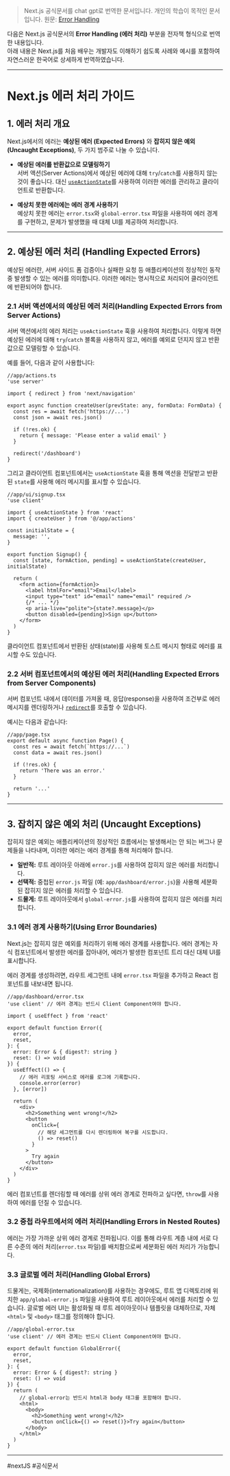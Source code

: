 > Next.js 공식문서를 chat gpt로 번역한 문서입니다. 개인의 학습이 목적인 문서입니다.
> 원문: [Error Handling](https://nextjs.org/docs/app/building-your-application/routing/error-handling)

다음은 Next.js 공식문서의 **Error Handling (에러 처리)** 부분을 전자책 형식으로 번역한 내용입니다.  
아래 내용은 Next.js를 처음 배우는 개발자도 이해하기 쉽도록 사례와 예시를 포함하여 자연스러운 한국어로 상세하게 번역하였습니다.

---

# Next.js 에러 처리 가이드

## 1. 에러 처리 개요

Next.js에서의 에러는 **예상된 에러 (Expected Errors)** 와 **잡히지 않은 예외 (Uncaught Exceptions)**, 두 가지 범주로 나눌 수 있습니다.

- **예상된 에러를 반환값으로 모델링하기**  
    서버 액션(Server Actions)에서 예상된 에러에 대해 `try`/`catch`를 사용하지 않는 것이 좋습니다. 대신 [`useActionState`](https://react.dev/reference/react/useActionState)를 사용하여 이러한 에러를 관리하고 클라이언트로 반환합니다.
    
- **예상치 못한 에러에는 에러 경계 사용하기**  
    예상치 못한 에러는 `error.tsx`와 `global-error.tsx` 파일을 사용하여 에러 경계를 구현하고, 문제가 발생했을 때 대체 UI를 제공하여 처리합니다.
    

---

## 2. 예상된 에러 처리 (Handling Expected Errors)

예상된 에러란, 서버 사이드 폼 검증이나 실패한 요청 등 애플리케이션의 정상적인 동작 중 발생할 수 있는 에러를 의미합니다. 이러한 에러는 명시적으로 처리되어 클라이언트에 반환되어야 합니다.

### 2.1 서버 액션에서의 예상된 에러 처리(Handling Expected Errors from Server Actions)

서버 액션에서의 에러 처리는 `useActionState` 훅을 사용하여 처리합니다. 이렇게 하면 예상된 에러에 대해 `try`/`catch` 블록을 사용하지 않고, 에러를 예외로 던지지 않고 반환값으로 모델링할 수 있습니다.

예를 들어, 다음과 같이 사용합니다:

```tsx
//app/actions.ts
'use server'
 
import { redirect } from 'next/navigation'
 
export async function createUser(prevState: any, formData: FormData) {
  const res = await fetch('https://...')
  const json = await res.json()
 
  if (!res.ok) {
    return { message: 'Please enter a valid email' }
  }
 
  redirect('/dashboard')
}
```

그리고 클라이언트 컴포넌트에서는 `useActionState` 훅을 통해 액션을 전달받고 반환된 `state`를 사용해 에러 메시지를 표시할 수 있습니다.

```tsx
//app/ui/signup.tsx
'use client'
 
import { useActionState } from 'react'
import { createUser } from '@/app/actions'
 
const initialState = {
  message: '',
}
 
export function Signup() {
  const [state, formAction, pending] = useActionState(createUser, initialState)
 
  return (
    <form action={formAction}>
      <label htmlFor="email">Email</label>
      <input type="text" id="email" name="email" required />
      {/* ... */}
      <p aria-live="polite">{state?.message}</p>
      <button disabled={pending}>Sign up</button>
    </form>
  )
}
```

클라이언트 컴포넌트에서 반환된 상태(state)를 사용해 토스트 메시지 형태로 에러를 표시할 수도 있습니다.

### 2.2 서버 컴포넌트에서의 예상된 에러 처리(Handling Expected Errors from Server Components)

서버 컴포넌트 내에서 데이터를 가져올 때, 응답(response)을 사용하여 조건부로 에러 메시지를 렌더링하거나 [`redirect`](https://nextjs.org/docs/app/building-your-application/routing/redirecting#redirect-function)를 호출할 수 있습니다.

예시는 다음과 같습니다:

```tsx
//app/page.tsx
export default async function Page() {
  const res = await fetch(`https://...`)
  const data = await res.json()
 
  if (!res.ok) {
    return 'There was an error.'
  }
 
  return '...'
}
```

---

## 3. 잡히지 않은 예외 처리 (Uncaught Exceptions)

잡히지 않은 예외는 애플리케이션의 정상적인 흐름에서는 발생해서는 안 되는 버그나 문제들을 나타내며, 이러한 에러는 에러 경계를 통해 처리해야 합니다.

- **일반적:** 루트 레이아웃 아래에 `error.js`를 사용하여 잡히지 않은 에러를 처리합니다.
- **선택적:** 중첩된 `error.js` 파일 (예: `app/dashboard/error.js`)을 사용해 세분화된 잡히지 않은 에러를 처리할 수 있습니다.
- **드물게:** 루트 레이아웃에서 `global-error.js`를 사용하여 잡히지 않은 에러를 처리합니다.

### 3.1 에러 경계 사용하기(Using Error Boundaries)

Next.js는 잡히지 않은 예외를 처리하기 위해 에러 경계를 사용합니다. 에러 경계는 자식 컴포넌트에서 발생한 에러를 잡아내어, 에러가 발생한 컴포넌트 트리 대신 대체 UI를 표시합니다.

에러 경계를 생성하려면, 라우트 세그먼트 내에 `error.tsx` 파일을 추가하고 React 컴포넌트를 내보내면 됩니다.

```tsx
//app/dashboard/error.tsx
'use client' // 에러 경계는 반드시 Client Component여야 합니다.
 
import { useEffect } from 'react'
 
export default function Error({
  error,
  reset,
}: {
  error: Error & { digest?: string }
  reset: () => void
}) {
  useEffect(() => {
    // 에러 리포팅 서비스로 에러를 로그에 기록합니다.
    console.error(error)
  }, [error])
 
  return (
    <div>
      <h2>Something went wrong!</h2>
      <button
        onClick={
          // 해당 세그먼트를 다시 렌더링하여 복구를 시도합니다.
          () => reset()
        }
      >
        Try again
      </button>
    </div>
  )
}
```

에러 컴포넌트를 렌더링할 때 에러를 상위 에러 경계로 전파하고 싶다면, `throw`를 사용하여 에러를 던질 수 있습니다.

### 3.2 중첩 라우트에서의 에러 처리(Handling Errors in Nested Routes)

에러는 가장 가까운 상위 에러 경계로 전파됩니다. 이를 통해 라우트 계층 내에 서로 다른 수준의 에러 처리(`error.tsx` 파일)를 배치함으로써 세분화된 에러 처리가 가능합니다.

### 3.3 글로벌 에러 처리(Handling Global Errors)

드물게는, 국제화(internationalization)를 사용하는 경우에도, 루트 앱 디렉토리에 위치한 `app/global-error.js` 파일을 사용하여 루트 레이아웃에서 에러를 처리할 수 있습니다. 글로벌 에러 UI는 활성화될 때 루트 레이아웃이나 템플릿을 대체하므로, 자체 `<html>` 및 `<body>` 태그를 정의해야 합니다.

```tsx
//app/global-error.tsx
'use client' // 에러 경계는 반드시 Client Component여야 합니다.
 
export default function GlobalError({
  error,
  reset,
}: {
  error: Error & { digest?: string }
  reset: () => void
}) {
  return (
    // global-error는 반드시 html과 body 태그를 포함해야 합니다.
    <html>
      <body>
        <h2>Something went wrong!</h2>
        <button onClick={() => reset()}>Try again</button>
      </body>
    </html>
  )
}
```

---


#nextJS #공식문서 